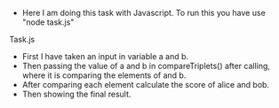 * Here I am doing this task with Javascript. To run this you have use "node task.js"


Task.js
* First I have taken an input in variable a and b.
* Then passing the value of a and b in compareTriplets() after calling, where it is comparing the elements of and b.
* After comparing each element calculate the score of alice and bob.
* Then showing the final result.